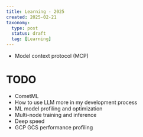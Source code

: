 ```yaml
---
title: Learning - 2025
created: 2025-02-21
taxonomy:
  type: post
  status: draft
  tag: [Learning]
---
```


* Model context protocol (MCP)

# TODO
* CometML
* How to use LLM more in my development process
* ML model profiling and optimization
* Multi-node training and inference
* Deep speed
* GCP GCS performance profiling

